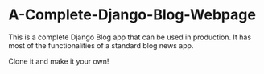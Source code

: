 # A-Complete-Django-Blog-Webpage

This is a complete Django Blog app that can be used in production. It has most of the functionalities of a standard blog news app.

Clone it and make it your own!
